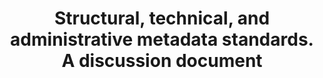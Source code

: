 ---
layout: report
pub_date: 2000-12-01
title: "Structural, technical, and administrative metadata standards. A discussion document"
authors: 
    - McDonough, Jerome
redirect_to: https://old.diglib.org/standards/stamdframe.htm
org: DLF
---